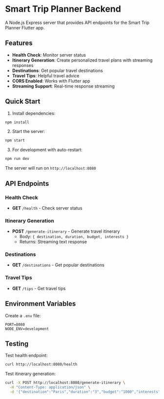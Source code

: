 # Smart Trip Planner Backend

A Node.js Express server that provides API endpoints for the Smart Trip Planner Flutter app.

## Features

- **Health Check**: Monitor server status
- **Itinerary Generation**: Create personalized travel plans with streaming responses
- **Destinations**: Get popular travel destinations
- **Travel Tips**: Helpful travel advice
- **CORS Enabled**: Works with Flutter app
- **Streaming Support**: Real-time response streaming

## Quick Start

1. Install dependencies:
```bash
npm install
```

2. Start the server:
```bash
npm start
```

3. For development with auto-restart:
```bash
npm run dev
```

The server will run on `http://localhost:8080`

## API Endpoints

### Health Check
- **GET** `/health` - Check server status

### Itinerary Generation
- **POST** `/generate-itinerary` - Generate travel itinerary
  - Body: `{ destination, duration, budget, interests }`
  - Returns: Streaming text response

### Destinations
- **GET** `/destinations` - Get popular destinations

### Travel Tips
- **GET** `/tips` - Get travel tips

## Environment Variables

Create a `.env` file:
```
PORT=8080
NODE_ENV=development
```

## Testing

Test health endpoint:
```bash
curl http://localhost:8080/health
```

Test itinerary generation:
```bash
curl -X POST http://localhost:8080/generate-itinerary \
  -H "Content-Type: application/json" \
  -d '{"destination":"Paris","duration":"3","budget":"1000","interests":["culture","food"]}'
```
